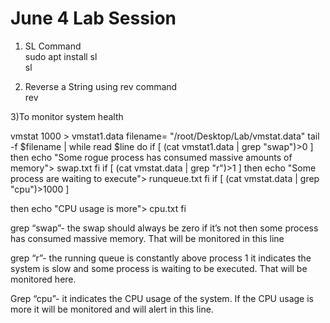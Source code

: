 # June 4 Lab Session 
1) SL Command<br />
sudo apt install sl<br />
sl<br />

2) Reverse a String using rev command<br />
rev

3)To monitor system health<br />

vmstat 1000 > vmstat1.data
filename= "/root/Desktop/Lab/vmstat.data"
tail -f $filename |
while read $line do
if [ (cat vmstat1.data | grep "swap")>0 ]
then
echo "Some rogue process has consumed massive amounts of memory"> swap.txt
fi
if [ (cat vmstat.data | grep "r")>1 ]
then
echo "Some process are waiting to execute"> runqueue.txt
fi
if [ (cat vmstat.data | grep "cpu")>1000 ]

then
echo "CPU usage is more"> cpu.txt
fi


grep “swap”- the swap should always be zero if it’s not then some process has consumed massive memory. That will be monitored in this line

grep “r”- the running queue is constantly above process 1 it indicates the system is slow and some process is waiting to be executed. That will be monitored here.

Grep “cpu”- it indicates the CPU usage of the system. If the CPU usage is more it will be monitored and will
alert in this line.

